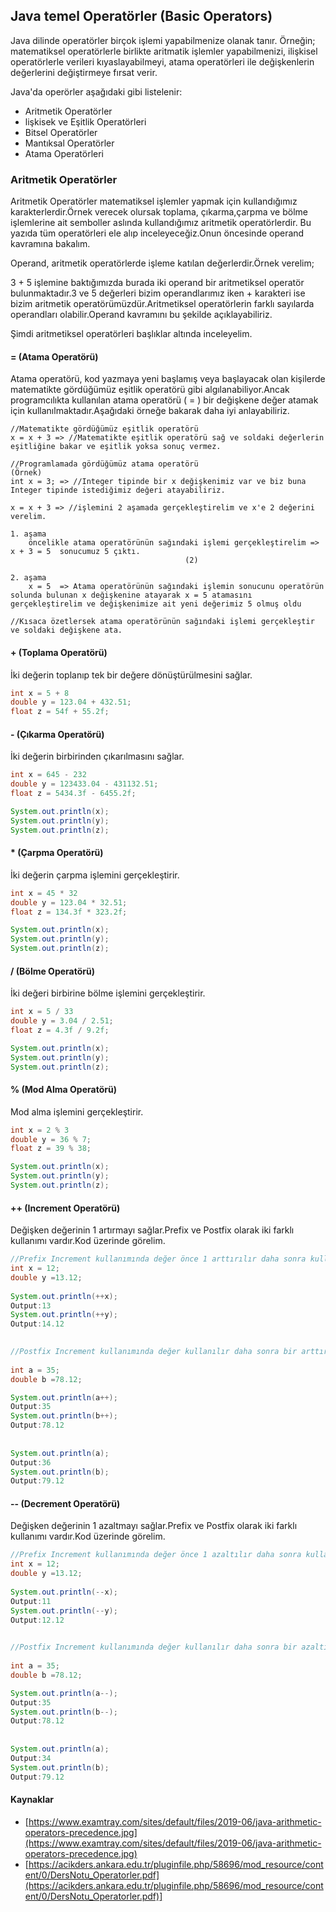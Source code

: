 ## Java temel Operatörler (Basic Operators)

Java dilinde operatörler birçok işlemi yapabilmenize olanak tanır. Örneğin; matematiksel operatörlerle birlikte aritmatik işlemler yapabilmenizi, ilişkisel operatörlerle verileri kıyaslayabilmeyi, atama operatörleri ile değişkenlerin değerlerini değiştirmeye fırsat verir.

Java'da operörler aşağıdaki gibi listelenir:

- Aritmetik Operatörler
- lişkisek ve Eşitlik Operatörleri
- Bitsel Operatörler
- Mantıksal Operatörler
- Atama Operatörleri

### Aritmetik Operatörler

Aritmetik Operatörler matematiksel işlemler yapmak için kullandığımız karakterlerdir.Örnek verecek olursak toplama, çıkarma,çarpma ve bölme işlemlerine ait semboller aslında kullandığımız aritmetik operatörlerdir. Bu yazıda tüm operatörleri ele alıp inceleyeceğiz.Onun öncesinde operand kavramına bakalım.

Operand, aritmetik operatörlerde işleme katılan değerlerdir.Örnek verelim;

3 + 5 işlemine baktığımızda burada iki operand bir aritmetiksel operatör bulunmaktadır.3 ve 5 değerleri bizim operandlarımız iken + karakteri ise bizim aritmetik operatörümüzdür.Aritmetiksel operatörlerin farklı sayılarda operandları olabilir.Operand kavramını bu şekilde açıklayabiliriz.

Şimdi aritmetiksel operatörleri başlıklar altında inceleyelim.

#### = (Atama Operatörü)

Atama operatörü, kod yazmaya yeni başlamış veya başlayacak olan kişilerde matematikte gördüğümüz eşitlik operatörü gibi algılanabiliyor.Ancak programcılıkta kullanılan atama operatörü ( = ) bir değişkene değer atamak için kullanılmaktadır.Aşağıdaki örneğe bakarak daha iyi anlayabiliriz.

```
//Matematikte gördüğümüz eşitlik operatörü
x = x + 3 => //Matematikte eşitlik operatörü sağ ve soldaki değerlerin eşitliğine bakar ve eşitlik yoksa sonuç vermez. 		  	 

//Programlamada gördüğümüz atama operatörü
(Örnek)
int x = 3; => //Integer tipinde bir x değişkenimiz var ve biz buna Integer tipinde istediğimiz değeri atayabiliriz.
    
x = x + 3 => //işlemini 2 aşamada gerçekleştirelim ve x'e 2 değerini verelim.
    
1. aşama
    öncelikle atama operatörünün sağındaki işlemi gerçekleştirelim =>   x + 3 = 5  sonucumuz 5 çıktı.
								       (2) 	

2. aşama
    x = 5  => Atama operatörünün sağındaki işlemin sonucunu operatörün solunda bulunan x değişkenine atayarak x = 5 atamasını gerçekleştirelim ve değişkenimize ait yeni değerimiz 5 olmuş oldu
    
//Kısaca özetlersek atama operatörünün sağındaki işlemi gerçekleştir ve soldaki değişkene ata.	
 ```

#### + (Toplama Operatörü)

İki değerin toplanıp tek bir değere dönüştürülmesini sağlar.

```java
int x = 5 + 8 
double y = 123.04 + 432.51;
float z = 54f + 55.2f;
```

#### - (Çıkarma Operatörü)

İki değerin birbirinden çıkarılmasını sağlar.

```java
int x = 645 - 232 
double y = 123433.04 - 431132.51;
float z = 5434.3f - 6455.2f;

System.out.println(x);
System.out.println(y);
System.out.println(z);
```

#### * (Çarpma Operatörü)

İki değerin çarpma işlemini gerçekleştirir.

```java
int x = 45 * 32 
double y = 123.04 * 32.51;
float z = 134.3f * 323.2f;

System.out.println(x);
System.out.println(y);
System.out.println(z);
```

#### / (Bölme Operatörü)

İki değeri birbirine bölme işlemini gerçekleştirir.

```java
int x = 5 / 33 
double y = 3.04 / 2.51;
float z = 4.3f / 9.2f;

System.out.println(x);
System.out.println(y);
System.out.println(z);
```

#### % (Mod Alma Operatörü)

Mod alma işlemini gerçekleştirir.

```java
int x = 2 % 3 
double y = 36 % 7;
float z = 39 % 38;

System.out.println(x);
System.out.println(y);
System.out.println(z);
```

#### ++ (Increment Operatörü)

Değişken değerinin 1 artırmayı sağlar.Prefix ve Postfix olarak iki farklı kullanımı vardır.Kod üzerinde görelim.

```java
//Prefix Increment kullanımında değer önce 1 arttırılır daha sonra kullanılır. 
int x = 12;
double y =13.12;
 
System.out.println(++x);
Output:13
System.out.println(++y);
Output:14.12
    

//Postfix Increment kullanımında değer kullanılır daha sonra bir arttırılır.
    
int a = 35;
double b =78.12;    

System.out.println(a++);
Output:35
System.out.println(b++);
Output:78.12
    
    
System.out.println(a);
Output:36
System.out.println(b);
Output:79.12
```

#### -- (Decrement Operatörü)

Değişken değerinin 1 azaltmayı sağlar.Prefix ve Postfix olarak iki farklı kullanımı vardır.Kod üzerinde görelim.

```java
//Prefix Increment kullanımında değer önce 1 azaltılır daha sonra kullanılır. 
int x = 12;
double y =13.12;
 
System.out.println(--x);
Output:11
System.out.println(--y);
Output:12.12
    

//Postfix Increment kullanımında değer kullanılır daha sonra bir azaltılır.
    
int a = 35;
double b =78.12;    

System.out.println(a--);
Output:35
System.out.println(b--);
Output:78.12
    
    
System.out.println(a);
Output:34
System.out.println(b);
Output:79.12
```

#### Kaynaklar
- [https://www.examtray.com/sites/default/files/2019-06/java-arithmetic-operators-precedence.jpg](https://www.examtray.com/sites/default/files/2019-06/java-arithmetic-operators-precedence.jpg)
- [https://acikders.ankara.edu.tr/pluginfile.php/58696/mod_resource/content/0/DersNotu_Operatorler.pdf](https://acikders.ankara.edu.tr/pluginfile.php/58696/mod_resource/content/0/DersNotu_Operatorler.pdf)] 
